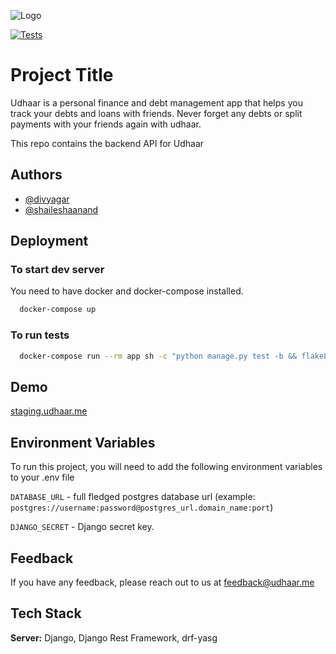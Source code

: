 ![Logo](https://udhaar.me/Logoo.svg)

[![Tests](https://github.com/Udhaar/udhaar_backend/actions/workflows/run_tests.yml/badge.svg)](https://github.com/Udhaar/udhaar_backend/actions/workflows/run_tests.yml)

# Project Title

Udhaar is a personal finance and debt management app that helps you track your debts and loans with friends.
Never forget any debts or split payments with your friends again with udhaar.

This repo contains the backend API for Udhaar

## Authors

-   [@divyagar](https://www.github.com/divyagar)
-   [@shaileshaanand](https://www.github.com/shaileshaanand)

## Deployment

### To start dev server

You need to have docker and docker-compose installed.

```bash
  docker-compose up
```

### To run tests

```bash
  docker-compose run --rm app sh -c "python manage.py test -b && flake8"
```

## Demo

[staging.udhaar.me](staging.udhaar.me)

## Environment Variables

To run this project, you will need to add the following environment variables to your .env file

`DATABASE_URL` - full fledged postgres database url (example: `postgres://username:password@postgres_url.domain_name:port`)

`DJANGO_SECRET` - Django secret key.

## Feedback

If you have any feedback, please reach out to us at [feedback@udhaar.me](mailto:feedback@udhaar.me)

## Tech Stack

**Server:** Django, Django Rest Framework, drf-yasg
